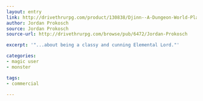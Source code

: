 ```yaml
---
layout: entry
link: http://drivethrurpg.com/product/130838/Djinn--A-Dungeon-World-Playbook
author: Jordan Prokosch
source: Jordan Prokosch
source-url: http://drivethrurpg.com/browse/pub/6472/Jordan-Prokosch

excerpt: '"...about being a classy and cunning Elemental Lord."'

categories:
- magic user
- monster

tags:
- commercial

---
```

